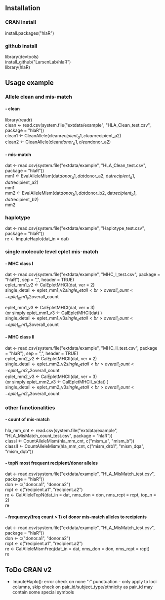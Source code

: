 ## Installation
### CRAN install
install.packages("hlaR")<br>
### github install<br>
library(devtools)<br>
install_github("LarsenLab/hlaR")<br>
library(hlaR)<br> 

## Usage example
### Allele clean and mis-match
#### - clean
library(readr)<br>
clean <- read.csv(system.file("extdata/example", "HLA_Clean_test.csv", package = "hlaR"))<br>
clean1 <- CleanAllele(clean$recipient_a1, clean$recipient_a2)<br>
clean2 <- CleanAllele(clean$donor_a1, clean$donor_a2)<br>

#### - mis-match
dat <- read.csv(system.file("extdata/example", "HLA_Clean_test.csv", package = "hlaR"))<br>
mm1 <- EvalAlleleMism(dat$donor_a1, dat$donor_a2, dat$recipient_a1, dat$recipient_a2)<br>
mm1 <br>
mm2 <- EvalAlleleMism(dat$donor_b1, dat$donor_b2, dat$recipient_b1, dat$recipient_b2)<br>
mm2<br>

### haplotype
dat <- read.csv(system.file("extdata/example", "Haplotype_test.csv", package = "hlaR"))<br>
re <- ImputeHaplo(dat_in = dat)<br>

### single molecule level eplet mis-match
#### - MHC class I
dat <- read.csv(system.file("extdata/example", "MHC_I_test.csv", package = "hlaR"), sep = ",", header = TRUE)<br>
eplet_mm1_v2 <- CalEpletMHCI(dat, ver = 2)<br>
single_detail <- eplet_mm1_v2$single_detail<br>
overall_count <- eplet_mm1_v2$overall_count<br>

eplet_mm1_v3 <- CalEpletMHCI(dat, ver = 3)<br>
(or simply eplet_mm1_v3 <- CalEpletMHCI(dat) )<br>
single_detail <- eplet_mm1_v3$single_detail<br>
overall_count <- eplet_mm1_v3$overall_count<br>
#### - MHC class II
dat <- read.csv(system.file("extdata/example", "MHC_II_test.csv", package = "hlaR"), sep = ",", header = TRUE)<br>
eplet_mm2_v2 <- CalEpletMHCII(dat, ver = 2)<br>
single_detail <- eplet_mm2_v2$single_detail<br>
overall_count <- eplet_mm2_v2$overall_count<br>
eplet_mm2_v3 <- CalEpletMHCII(dat, ver = 3)<br>
(or simply eplet_mm2_v3 <- CalEpletMHCII_s(dat) )<br>
single_detail <- eplet_mm2_v3$single_detail<br>
overall_count <- eplet_mm2_v3$overall_count<br>

### other functionalities
#### - count of mis-match
hla_mm_cnt <- read.csv(system.file("extdata/example", "HLA_MisMatch_count_test.csv", package = "hlaR"))<br>
classI <- CountAlleleMism(hla_mm_cnt, c("mism_a", "mism_b"))<br>
classII <- CountAlleleMism(hla_mm_cnt, c("mism_drb1", "mism_dqa", "mism_dqb"))<br>
#### - topN most frequent recipient/donor alleles 
dat <- read.csv(system.file("extdata/example", "HLA_MisMatch_test.csv", package = "hlaR"))<br>
don <- c("donor.a1", "donor.a2")<br>
rcpt <- c("recipient.a1", "recipient.a2")<br>
re <- CalAlleleTopN(dat_in = dat, nms_don = don, nms_rcpt = rcpt, top_n = 2)<br>
re<br>
#### - frequency(freq count > 1) of donor mis-match alleles to recipients
dat <- read.csv(system.file("extdata/example", "HLA_MisMatch_test.csv", package = "hlaR"))<br>
don <- c("donor.a1", "donor.a2")<br>
rcpt <- c("recipient.a1", "recipient.a2")<br>
re <- CalAlleleMismFreq(dat_in = dat, nms_don = don, nms_rcpt = rcpt)<br> 
re

## ToDo CRAN v2<br>
- ImputeHaplo(): error check on none ":" punctuation -  only apply to loci columns, skip check on pair_id/subject_type/ethnicity as pair_id may contain some special symbols



